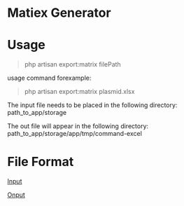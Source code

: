 # Matiex Generator

# Usage
> php artisan export:matrix filePath

usage command forexample:

> php artisan export:matrix plasmid.xlsx

The input file needs to be placed in the following directory: path_to_app/storage

The out file will appear in the following directory:
path_to_app/storage/app/tmp/command-excel

# File Format

 [Input](storage/plasmid.xlsx)

 [Onput](storage/app/tmp/command-excel/j_2022-10-18-02-03-46.xlsx)